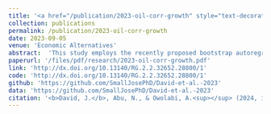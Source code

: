 ```yaml
---
title: '<a href="/publication/2023-oil-corr-growth" style="text-decoration:none;">The moderating role of corruption in the oil price-economic growth relationship in an oil-dependent economy: Evidence from Bootstrap ARDL with a Fourier Function</a>'
collection: publications
permalink: /publication/2023-oil-corr-growth
date: 2023-09-05
venue: 'Economic Alternatives'
abstract:  'This study employs the recently proposed bootstrap autoregressive distributed lag (ARDL) model augmented with a Fourier function and the dynamic ARDL simulation procedures to examine whether the oil price-economic growth relationship is dependent on the level of corruption in an oil-dependent economy. Using Nigerian quarterly data during the 1996Q1-2021Q4 period, the results of the bounds-testing present evidence for cointegration between the variables. In addition, the results indicate that oil price and corruption are growth-enhancing, but the effect of oil price on growth is contingent on the level of corruption. Moreover, evidence suggests that the marginal effect of oil price on economic growth varies with the level of corruption; the lower the level of corruption, the higher the growth-enhancing effect of oil price on economic growth, and vice versa. The dynamic ARDL simulations plots demonstrate the significant increase (decrease)in predicted growth in the short-term due to a counterfactual rise in the price of oil price (corruption), which gradually deflates (increase) after the shock in the long-term. Therefore, policies geared toward diversifying the economy away from oil, reducing corruption in the oil and gas industry and the security sector, improving agricultural output, and reducing unemployment rate are recommended to enhance growth.'
paperurl: '/files/pdf/research/2023-oil-corr-growth.pdf'
link: 'http://dx.doi.org/10.13140/RG.2.2.32652.28800/1'
code: 'http://dx.doi.org/10.13140/RG.2.2.32652.28800/1'
github: 'https://github.com/SmallJosePhD/David-et-al.-2023'
data: 'https://github.com/SmallJosePhD/David-et-al.-2023'
citation: '<b>David, J.</b>, Abu, N., & Owolabi, A.<sup></sup> (2024, in press). &quot;The moderating role of corruption in the oil price-economic growth relationship in an oil-dependent economy: Evidence from Bootstrap ARDL with a Fourier Function.&quot; <i>Economic Alternatives</i>, Forthcoming.'
---
```

